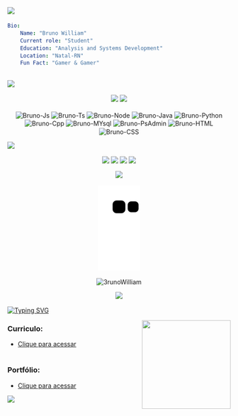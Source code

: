 <a href="https://www.youtube.com/watch?v=S_f5Mt4UfMg"><img src="https://user-images.githubusercontent.com/73097560/115834477-dbab4500-a447-11eb-908a-139a6edaec5c.gif"></a>
<a>
```yaml
Bio:
    Name: "Bruno William"
    Current role: "Student"
    Education: "Analysis and Systems Development"
    Location: "Natal-RN"
    Fun Fact: "Gamer & Gamer"
    
```
</a>
 
<a href="https://www.youtube.com/watch?v=S_f5Mt4UfMg"><img src="https://user-images.githubusercontent.com/73097560/115834477-dbab4500-a447-11eb-908a-139a6edaec5c.gif"></a>

<div align="center">
  <a href="http://www.github.com/3runoWilliam"><img width="45%" src="https://github-readme-stats.vercel.app/api?username=3runoWilliam&hide=&count_private=true&bg_color=0D1117&theme=react&hide_border=true&show_icons=true"/></a>
<a href="http://www.github.com/3runoWilliam"><img width="30%" src="https://github-readme-stats.vercel.app/api/top-langs/?username=3runoWilliam&langs_count=10&count_private=true&layout=compact&theme=react&hide_border=true&bg_color=0D1117"/></a>
</div>

<div align="center" style="display: inline_block"><br>

  <img align="center" alt="Bruno-Js" height="30" width="40" src="https://cdn.jsdelivr.net/gh/devicons/devicon/icons/javascript/javascript-original.svg">
  <img align="center" alt="Bruno-Ts" height="30" width="40" src="https://cdn.jsdelivr.net/gh/devicons/devicon/icons/typescript/typescript-original.svg">
  <img align="center" alt="Bruno-Node" height="30" width="40" src="https://cdn.jsdelivr.net/gh/devicons/devicon/icons/nodejs/nodejs-original-wordmark.svg">
  <img align="center" alt="Bruno-Java" height="30" width="40" src="https://cdn.jsdelivr.net/gh/devicons/devicon/icons/java/java-original-wordmark.svg">
  <img align="center" alt="Bruno-Python" height="30" width="40" src="https://cdn.jsdelivr.net/gh/devicons/devicon/icons/python/python-original.svg">
  <img align="center" alt="Bruno-Cpp" height="30" width="40" src="https://cdn.jsdelivr.net/gh/devicons/devicon/icons/cplusplus/cplusplus-line.svg">
  <img align="center" alt="Bruno-MYsql" height="30" width="40" src="https://cdn.jsdelivr.net/gh/devicons/devicon/icons/mysql/mysql-original-wordmark.svg">
  <img align="center" alt="Bruno-PsAdmin" height="30" width="40" src="https://cdn.jsdelivr.net/gh/devicons/devicon/icons/postgresql/postgresql-original-wordmark.svg">
  <img align="center" alt="Bruno-HTML" height="30" width="40" src="https://cdn.jsdelivr.net/gh/devicons/devicon/icons/html5/html5-original.svg">
  <img align="center" alt="Bruno-CSS" height="30" width="40" src="https://cdn.jsdelivr.net/gh/devicons/devicon/icons/css3/css3-original.svg">

</div>  

<a href="https://www.youtube.com/watch?v=S_f5Mt4UfMg"><img src="https://user-images.githubusercontent.com/73097560/115834477-dbab4500-a447-11eb-908a-139a6edaec5c.gif"></a>
    
<div align="center"> 
  <a href="https://www.instagram.com/3.runo/" target="_blank"><img src="https://img.shields.io/badge/-Instagram-%23E4405F?style=for-the-badge&logo=instagram&logoColor=white" target="_blank"></a>
 <a href="https://discord.com/channels/706920711372931164/706920711372931167" target="_blank"><img src="https://img.shields.io/badge/Discord-7289DA?style=for-the-badge&logo=discord&logoColor=white" target="_blank"></a> 
  <a href = "3runowww@gmail.com"><img src="https://img.shields.io/badge/-Gmail-%23333?style=for-the-badge&logo=gmail&logoColor=white" target="_blank"></a>
  <a href="https://www.linkedin.com/in/3runoWilliam" target="_blank"><img src="https://img.shields.io/badge/-LinkedIn-%230077B5?style=for-the-badge&logo=linkedin&logoColor=white" target="_blank"></a> 
    
<a href="https://www.youtube.com/watch?v=S_f5Mt4UfMg"><img src="https://user-images.githubusercontent.com/73097560/115834477-dbab4500-a447-11eb-908a-139a6edaec5c.gif"></a>

  ![GitHub Snake Dark](https://github.com/3runoWilliam/3runoWilliam/blob/output/github-contribution-grid-snake.svg)

<p align="center"> <img src="https://komarev.com/ghpvc/?username=3runoWilliam&label=Profile%20views&color=blue&style=background:#3630a3;color:white;" alt="3runoWilliam" /> </p>
 
<a href="https://www.youtube.com/watch?v=S_f5Mt4UfMg"><img src="https://user-images.githubusercontent.com/73097560/115834477-dbab4500-a447-11eb-908a-139a6edaec5c.gif"></a>
</div>

[![Typing SVG](https://readme-typing-svg.herokuapp.com/?color=20b2aa&size=25&center=true&vCenter=true&width=1000&lines=MEU+CURRÍCULO+E+PORTFÓLIO)](https://github.com/3runoWilliam/)

<div>
 <img align="right" width="200" height="200" src="https://user-images.githubusercontent.com/85655579/180077172-462fa02b-7be4-4223-9da7-86166ffd9031.gif" >
</div>

 ### Curriculo:
  - [Clique para acessar](https://drive.google.com/file/d/1Rm84IAWoB65xfN8AZ9fFU9w_-cFWHgVA/view?usp=sharing)
<br></br>
 ### Portfólio:
  - [Clique para acessar](https://3runo.netlify.app)

<a href="https://www.youtube.com/watch?v=S_f5Mt4UfMg"><img src="https://user-images.githubusercontent.com/73097560/115834477-dbab4500-a447-11eb-908a-139a6edaec5c.gif"></a>
